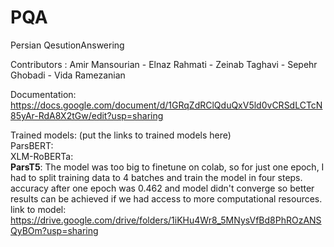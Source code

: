 # PQA
Persian QesutionAnswering

Contributors : Amir Mansourian - Elnaz Rahmati - Zeinab Taghavi - Sepehr Ghobadi - Vida Ramezanian

Documentation: https://docs.google.com/document/d/1GRqZdRClQduQxV5ld0vCRSdLCTcN85yAr-RdA8X2tGw/edit?usp=sharing

Trained models: (put the links to trained models here)
<br/>
ParsBERT: 
<br/>
XLM-RoBERTa:
<br/>
**ParsT5**: The model was too big to finetune on colab, so for just one epoch, I had to split training data to 4 batches and train the model in four steps. accuracy after one epoch was 0.462 and model didn't converge so better results can be achieved if we had access to more computational resources. link to model: https://drive.google.com/drive/folders/1iKHu4Wr8_5MNysVfBd8PhROzANSQyBOm?usp=sharing
